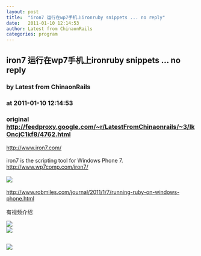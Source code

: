 ```yaml
---
layout: post
title:  "iron7 运行在wp7手机上ironruby snippets ... no reply"
date:   2011-01-10 12:14:53
author: Latest from ChinaonRails
categories: program
---
```


## iron7 运行在wp7手机上ironruby snippets ... no reply
### by Latest from ChinaonRails
### at 2011-01-10 12:14:53
### original <http://feedproxy.google.com/~r/LatestFromChinaonrails/~3/lkOncjC1kf8/4762.html>

<a href="http://www.iron7.com/" rel="nofollow external">http://www.iron7.com/</a><br>
<br>
iron7 is the scripting tool for Windows Phone 7.<br>
<a href="http://www.wp7comp.com/iron7/" rel="nofollow external">http://www.wp7comp.com/iron7/</a><br>
<br>
<img src="http://iron7.com/wp7comp/900x250_2.png" border="0"><br>
<br>
 <a href="http://www.robmiles.com/journal/2011/1/7/running-ruby-on-windows-phone.html" rel="nofollow external">http://www.robmiles.com/journal/2011/1/7/running-ruby-on-windows-phone.html</a><br>
<br>
有视频介绍
<p><a href="http://feedads.g.doubleclick.net/~a/61MbJXmniTt2kES7_GgcAXF9dc0/0/da"><img src="http://feedads.g.doubleclick.net/~a/61MbJXmniTt2kES7_GgcAXF9dc0/0/di" border="0" ismap></a><br>
<a href="http://feedads.g.doubleclick.net/~a/61MbJXmniTt2kES7_GgcAXF9dc0/1/da"><img src="http://feedads.g.doubleclick.net/~a/61MbJXmniTt2kES7_GgcAXF9dc0/1/di" border="0" ismap></a></p><img src="http://feeds.feedburner.com/~r/LatestFromChinaonrails/~4/lkOncjC1kf8" height="1" width="1"><img src="http://www1.feedsky.com/t1/462429932/RubyonRails_q5tb/feedsky/s.gif?r=http://feedproxy.google.com/~r/LatestFromChinaonrails/~3/lkOncjC1kf8/4762.html" border="0" height="0" width="0"><p><a href="http://www1.feedsky.com/r/l/feedsky/RubyonRails_q5tb/462429932/art01.html"><img border="0" ismap src="http://www1.feedsky.com/r/i/feedsky/RubyonRails_q5tb/462429932/art01.gif"></a></p>
